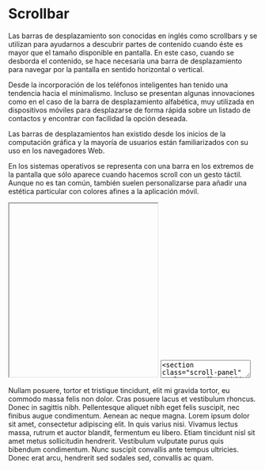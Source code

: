 # Scrollbar

Las barras de desplazamiento son conocidas en inglés como scrollbars y se utilizan para ayudarnos a descubrir partes de contenido cuando éste es mayor que el tamaño disponible en pantalla. En este caso, cuando se desborda el contenido, se hace necesaria una barra de desplazamiento para navegar por la pantalla en sentido horizontal o vertical. 

Desde la incorporación de los teléfonos inteligentes han tenido una tendencia hacia el minimalismo. Incluso se presentan algunas innovaciones como en el caso de la barra de desplazamiento alfabética, muy utilizada en dispositivos móviles para desplazarse de forma rápida sobre un listado de contactos y encontrar con facilidad la opción deseada.

Las barras de desplazamientos han existido desde los inicios de la computación gráfica y la mayoría de usuarios están familiarizados con su uso en los navegadores Web. 

En los sistemas operativos se representa con una barra en los extremos de la pantalla que sólo aparece cuando hacemos scroll con un gesto táctil. Aunque no es tan común, también suelen personalizarse para añadir una estética particular con colores afines a la aplicación móvil.

<iframe class="code-preview" height="350px"></iframe>
<textarea class="code-editor" name="code">
<section class="scroll-panel" style="overflow:hidden;padding:20px;" ss-container>
  <h3>Scroll panel</h3>
  <p>
    Sed ut perspiciatis unde omnis iste natus error sit voluptatem accusantium
    doloremque laudantium, totam rem aperiam, eaque ipsa quae ab illo inventore
    veritatis et quasi architecto beatae vitae dicta sunt explicabo. Nemo enim
    ipsam voluptatem quia voluptas sit aspernatur aut odit aut fugit, sed quia
    consequuntur magni dolores eos qui ratione voluptatem sequi nesciunt. Neque
    porro quisquam est, qui dolorem ipsum quia dolor sit amet, consectetur, adipisci
    velit, sed quia non numquam eius modi tempora incidunt ut labore et dolore magnam
    aliquam quaerat voluptatem. Ut enim ad minima veniam, quis nostrum exercitationem
    ullam corporis suscipit laboriosam, nisi ut aliquid ex ea commodi consequatur?
    Quis autem vel eum iure reprehenderit qui in ea voluptate velit esse quam nihil
    molestiae consequatur, vel illum qui dolorem eum fugiat quo voluptas nulla pariatur?
  </p>
  <p>
    But I must explain to you how all this mistaken idea of denouncing pleasure and
    praising pain was born and I will give you a complete account of the system, and expound
    the actual teachings of the great explorer of the truth, the master-builder of human
    happiness. No one rejects, dislikes, or avoids pleasure itself, because it is pleasure,
    but because those who do not know how to pursue pleasure rationally encounter consequences
    that are extremely painful. Nor again is there anyone who loves or pursues or desires to
    obtain pain of itself, because it is pain, but because occasionally circumstances occur
    in which toil and pain can procure him some great pleasure. To take a trivial example,
    which of us ever undertakes laborious physical exercise, except to obtain some advantage
    from it? But who has any right to find fault with a man who chooses to enjoy a pleasure
    that has no annoying consequences, or one who avoids a pain that produces no resultant
    pleasure?
  </p>
</section>
</textarea>

Nullam posuere, tortor et tristique tincidunt, elit mi gravida tortor, eu commodo massa felis non dolor. Cras posuere lacus et vestibulum rhoncus. Donec in sagittis nibh. Pellentesque aliquet nibh eget felis suscipit, nec finibus augue condimentum. Aenean ac neque magna. Lorem ipsum dolor sit amet, consectetur adipiscing elit. In quis varius nisi. Vivamus lectus massa, rutrum et auctor blandit, fermentum eu libero. Etiam tincidunt nisl sit amet metus sollicitudin hendrerit. Vestibulum vulputate purus quis bibendum condimentum. Nunc suscipit convallis ante tempus ultricies. Donec erat arcu, hendrerit sed sodales sed, convallis ac quam.
